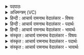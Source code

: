 <details><summary>पदपाठः</summary>

प्र꣢। वा꣣म्। अर्चन्ति। उक्थि꣡नः꣢। नी꣣थावि꣢दः꣢। नी꣣थ। वि꣡दः꣢꣯। ज꣣रिता꣡रः꣢। इ꣡न्द्रा꣢꣯ग्नी। इ꣡न्द्र꣢꣯। अ꣣ग्नीइ꣡ति꣢। इ꣡षः꣢꣯। आ। वृ꣣णे। १५७५।
</details>

<details><summary>अधिमन्त्रम् (VC)</summary>

- इन्द्राग्नी
- विश्वामित्रो गाथिनः
- गायत्री
- षड्जः
</details>

<details><summary>हिन्दी : आचार्य रामनाथ वेदालंकार - विषयः</summary>

प्रथम मन्त्र में जीवात्मा और परमात्मा का विषय वर्णित है।
</details>

<details><summary>हिन्दी : आचार्य रामनाथ वेदालंकार - पदार्थः</summary>

पदार्थान्वयभाषाः -  हे (इन्द्राग्नी) जीवात्मन् और परमात्मन् ! (उक्थिनः) गुणों के प्रशंसक, (नीथाविदः) नीतिज्ञ (जरितारः) स्तोता लोग (वाम्) आप दोनों की (प्र अर्चन्ति) भली-भाँति स्तुति करते हैं। मैं आप दोनों की सहायता से (इषः) आनन्द-रसों और ज्ञान-रसों को (आवृणे) ग्रहण करता हूँ ॥१॥
</details>

<details><summary>हिन्दी : आचार्य रामनाथ वेदालंकार - भावार्थः</summary>

भावार्थभाषाः -  मनुष्य जीवात्मा को उद्बोधन देकर और परमात्मा की पूजा करके दिव्य ज्ञान तथा आनन्द को पाकर महान् उन्नति कर सकते हैं ॥२॥
</details>

<details><summary>संस्कृत : आचार्य रामनाथ वेदालंकार - विषयः</summary>

तत्रादौ जीवात्मपरमात्मनोर्विषयमाह।
</details>

<details><summary>संस्कृत : आचार्य रामनाथ वेदालंकार - पदार्थः</summary>

पदार्थान्वयभाषाः -  हे (इन्द्राग्नी) जीवात्मपरमात्मानौ ! (उक्थिनः) गुणप्रशंसकाः, (नीथाविदः) नीतिज्ञाः (जरितारः) स्तोतारः (वाम्) युवाम् (प्र अर्चन्ति) स्तुवन्ति। अहम् युवयोः साहाय्येन (इषः) ज्ञानरसान् आनन्दरसांश्च (आ वृणे) गृह्णामि।[नीथः—णीञ् प्रापणे धातोः ‘हनिकुषिनीरमिकाशिभ्यः क्थन्।’उ० २।१ इति क्थन् प्रत्ययः।]॥१॥२
</details>

<details><summary>संस्कृत : आचार्य रामनाथ वेदालंकार - भावार्थः</summary>

भावार्थभाषाः -  मनुष्या जीवात्मानमुद्बोध्य परमात्मानं च समभ्यर्च्य दिव्यं ज्ञानमानन्दं चाधिगम्य महतीमुन्नतिं कर्तुं पारयन्ति ॥१॥
</details>